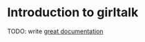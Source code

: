 # Introduction to girltalk

TODO: write [great documentation](http://jacobian.org/writing/great-documentation/what-to-write/)
